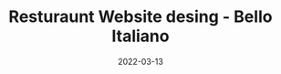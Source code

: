 ---
title: "Resturaunt Website desing  - Bello Italiano"
description: "Created with Nodejs and ejs templating engine"
category: "Designs"
date: "2022-03-13"
bannerImage: "https://res.cloudinary.com/dqkwveihk/image/upload/v1665145880/italia-mockup_moeth8.jpg"
demoLink: "https://classique-chaise-99858.herokuapp.com/"

tags:
    - example
---
